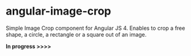 # angular-image-crop
Simple Image Crop component for Angular JS 4. Enables to crop a free shape, a circle, a rectangle or a square out of an image.


<b>In progress >>>> </b>
